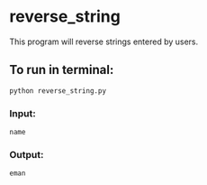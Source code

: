 # reverse_string
This program will reverse strings entered by users.

## To run in terminal:
```
python reverse_string.py
```

### Input:
```
name
```

### Output:
```
eman
```
